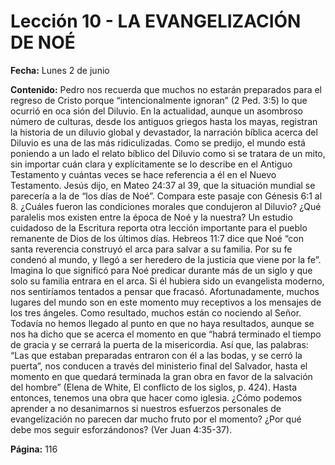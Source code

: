 # Lección 10 - LA EVANGELIZACIÓN DE NOÉ

**Fecha:** Lunes 2 de junio

**Contenido:**
Pedro nos recuerda que muchos no estarán preparados para el regreso de
Cristo porque “intencionalmente ignoran” (2 Ped. 3:5) lo que ocurrió en oca­
sión del Diluvio. En la actualidad, aunque un asombroso número de culturas,
desde los antiguos griegos hasta los mayas, registran la historia de un diluvio
global y devastador, la narración bíblica acerca del Diluvio es una de las más
ridiculizadas. Como se predijo, el mundo está poniendo a un lado el relato
bíblico del Diluvio como si se tratara de un mito, sin importar cuán clara y
explícitamente se lo describe en el Antiguo Testamento y cuántas veces se
hace referencia a él en el Nuevo Testamento.
Jesús dijo, en Mateo 24:37 al 39, que la situación mundial se parecería
a la de “los días de Noé”. Compara este pasaje con Génesis 6:1 al 8. ¿Cuáles
fueron las condiciones morales que condujeron al Diluvio? ¿Qué paralelis­
mos existen entre la época de Noé y la nuestra?
Un estudio cuidadoso de la Escritura reporta otra lección importante para
el pueblo remanente de Dios de los últimos días. Hebreos 11:7 dice que Noé “con
santa reverencia construyó el arca para salvar a su familia. Por su fe condenó al
mundo, y llegó a ser heredero de la justicia que viene por la fe”.
Imagina lo que significó para Noé predicar durante más de un siglo y que
solo su familia entrara en el arca. Si él hubiera sido un evangelista moderno,
nos sentiríamos tentados a pensar que fracasó.
Afortunadamente, muchos lugares del mundo son en este momento muy
receptivos a los mensajes de los tres ángeles. Como resultado, muchos están co­
nociendo al Señor. Todavía no hemos llegado al punto en que no haya resultados,
aunque se nos ha dicho que se acerca el momento en que “habrá terminado el
tiempo de gracia y se cerrará la puerta de la misericordia. Así que, las palabras:
“Las que estaban preparadas entraron con él a las bodas, y se cerró la puerta”,
nos conducen a través del ministerio final del Salvador, hasta el momento en
que quedará terminada la gran obra en favor de la salvación del hombre” (Elena
de White, El conflicto de los siglos, p. 424).
Hasta entonces, tenemos una obra que hacer como iglesia.
¿Cómo podemos aprender a no desanimarnos si nuestros esfuerzos personales
de evangelización no parecen dar mucho fruto por el momento? ¿Por qué debe­
mos seguir esforzándonos? (Ver Juan 4:35-37).

**Página:** 116
